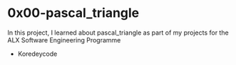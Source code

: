 # 0x00-pascal_triangle
In this project, I learned about pascal_triangle as part of my projects for the ALX Software Engineering Programme
* Koredeycode

